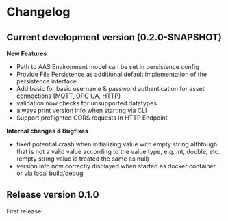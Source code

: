 # Changelog

## Current development version (0.2.0-SNAPSHOT)

**New Features**
*   Path to AAS Environment model can be set in persistence config
*   Provide File Persistence as additional default implementation of the persistence interface
*   Add basic for basic username & password authentication for asset connections (MQTT, OPC UA, HTTP)
*   validation now checks for unsupported datatypes
*   always print version info when starting via CLI
*   Support preflighted CORS requests in HTTP Endpoint

**Internal changes & Bugfixes**
*   fixed potential crash when initializing value with empty string althtough that is not a valid value according to the value type, e.g. int, double, etc. (empty string value is treated the same as null)
*   version info now correctly displayed when started as docker container or via local build/debug

## Release version 0.1.0

First release!
